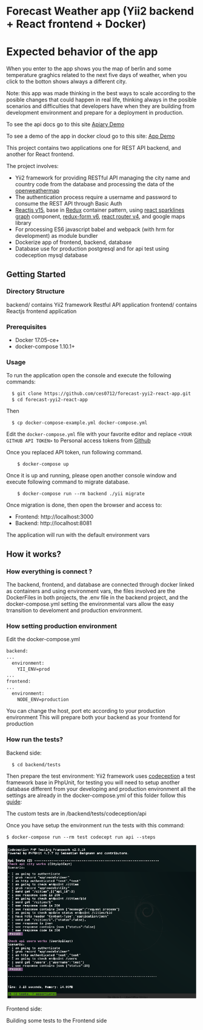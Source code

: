 # Forecast Weather app (Yii2 backend + React frontend + Docker)

# Expected behavior of the app
When you enter to the app shows you the map of berlin and some temperature graghics related to the next five days of weather, when you click to the botton shows always a different city. 

Note: this app was made thinking in the best ways to scale according to the posible changes that could happen in real life, thinking always in the posible scenarios and difficulties that developers have when they are building from development environment and prepare for a deployment in production.

To see the api docs go to this site [Apiary Demo](http://docs.demo197.apiary.io)

To see a demo of the app in docker cloud go to this site:
[App Demo](http://frontend.forecastapp2.1c06e58b.svc.dockerapp.io)


This project contains two applications one for REST API backend, and another for React frontend.

The project involves:

* Yii2 framework for providing RESTful API managing the city name and country code from the database and processing the data of the [openweathermap](https://openweathermap.org/)
* The authentication process require a username and password to consume the REST API through Basic Auth 
* [Reactjs v15](https://facebook.github.io/react/), base in [Redux](http://redux.js.org/docs/introduction/) container pattern, using [react sparklines graph](https://github.com/borisyankov/react-sparklines) component, [redux-form v6](https://github.com/erikras/redux-form), [react router v4](https://github.com/ReactTraining/react-router), and google maps library
* For processing ES6 javascript babel and webpack (with hrm for development) as module bundler
* Dockerize app of frontend, backend, database
* Database use for production postgresql and for api test using codeception mysql database

## Getting Started

### Directory Structure
backend/ contains Yii2 framework Restful API application
frontend/ contains Reactjs frontend application

### Prerequisites
* Docker 17.05-ce+
* docker-compose 1.10.1+

### Usage
To run the application open the console and execute the following commands:

```
  $ git clone https://github.com/ces0712/forecast-yyi2-react-app.git
  $ cd forecast-yyi2-react-app
```
Then
```
  $ cp docker-compose-example.yml docker-compose.yml

```
Edit the `docker-compose.yml` file with your favorite editor and replace `<YOUR GITHUB API TOKEN>` to Personal access tokens from [Github](https://github.com/settings/tokens)

Once you replaced API token, run following command.

```
    $ docker-compose up
```

Once it is up and running, please open another console window and execute following command to migrate database.

```
    $ docker-compose run --rm backend ./yii migrate
```
Once migration is done, then open the browser and access to:

* Frontend: http://localhost:3000
* Backend: http://localhost:8081

The application will run with the default environment vars

## How it works?

### How everything is connect ?
The backend, frontend, and database are connected through docker linked as containers and using environment vars, the files involved are the DockerFiles in both projects, the .env file in the backend project, and the docker-compose.yml setting the environmental vars allow the easy trransition to develoment and production environment.

### How setting production environment
Edit the docker-compose.yml 
```
backend:
...
  environment:
    YII_ENV=prod
...
frontend:
...
  environment:
    NODE_ENV=production

```
You can change the host, port etc according to your production environment
This will prepare both your backend as your frontend for production

### How run the tests?
Backend side:
```
  $ cd backend/tests
```
Then prepare the test environment: Yii2 framework uses [codeception](codeception.com) a test framework base in PhpUnit, for testing you will need to setup another database different from your developing and production environment all the settings are already in the docker-compose.yml of this folder follow this [guide](https://github.com/codemix/yii2-dockerized/wiki/4.-How-to-test):

The custom tests are in /backend/tests/codeception/api

Once you have setup the environment run the tests with this command:

```
$ docker-compose run --rm test codecept run api --steps

``` 
![Alt text](/screenshots/1.png?raw=true "Screenshot test backend")

Frontend side:

Building some tests to the Frontend side